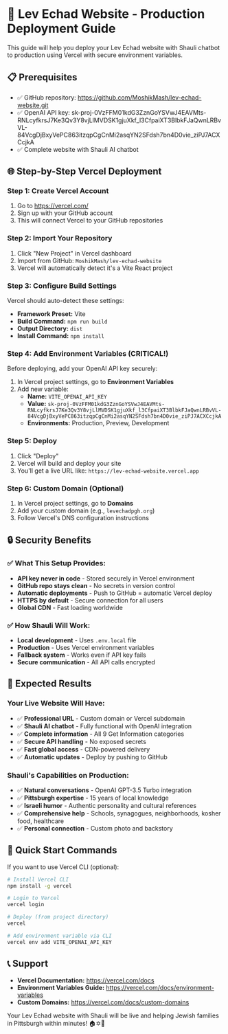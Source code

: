 # 🚀 Lev Echad Website - Production Deployment Guide

This guide will help you deploy your Lev Echad website with Shauli chatbot to production using Vercel with secure environment variables.

## 📋 Prerequisites

- ✅ GitHub repository: https://github.com/MoshikMash/lev-echad-website.git
- ✅ OpenAI API key: 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
- ✅ Complete website with Shauli AI chatbot

## 🌐 Step-by-Step Vercel Deployment

### Step 1: Create Vercel Account
1. Go to https://vercel.com/
2. Sign up with your GitHub account
3. This will connect Vercel to your GitHub repositories

### Step 2: Import Your Repository
1. Click "New Project" in Vercel dashboard
2. Import from GitHub: `MoshikMash/lev-echad-website`
3. Vercel will automatically detect it's a Vite React project

### Step 3: Configure Build Settings
Vercel should auto-detect these settings:
- **Framework Preset:** Vite
- **Build Command:** `npm run build`
- **Output Directory:** `dist`
- **Install Command:** `npm install`

### Step 4: Add Environment Variables (CRITICAL!)
Before deploying, add your OpenAI API key securely:

1. In Vercel project settings, go to **Environment Variables**
2. Add new variable:
   - **Name:** `VITE_OPENAI_API_KEY`
   - **Value:** `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`
   - **Environments:** Production, Preview, Development

### Step 5: Deploy
1. Click "Deploy"
2. Vercel will build and deploy your site
3. You'll get a live URL like: `https://lev-echad-website.vercel.app`

### Step 6: Custom Domain (Optional)
1. In Vercel project settings, go to **Domains**
2. Add your custom domain (e.g., `levechadpgh.org`)
3. Follow Vercel's DNS configuration instructions

## 🔒 Security Benefits

### ✅ What This Setup Provides:
- **API key never in code** - Stored securely in Vercel environment
- **GitHub repo stays clean** - No secrets in version control
- **Automatic deployments** - Push to GitHub = automatic Vercel deploy
- **HTTPS by default** - Secure connection for all users
- **Global CDN** - Fast loading worldwide

### ✅ How Shauli Will Work:
- **Local development** - Uses `.env.local` file
- **Production** - Uses Vercel environment variables
- **Fallback system** - Works even if API key fails
- **Secure communication** - All API calls encrypted

## 🎯 Expected Results

### Your Live Website Will Have:
- ✅ **Professional URL** - Custom domain or Vercel subdomain
- ✅ **Shauli AI chatbot** - Fully functional with OpenAI integration
- ✅ **Complete information** - All 9 Get Information categories
- ✅ **Secure API handling** - No exposed secrets
- ✅ **Fast global access** - CDN-powered delivery
- ✅ **Automatic updates** - Deploy by pushing to GitHub

### Shauli's Capabilities on Production:
- ✅ **Natural conversations** - OpenAI GPT-3.5 Turbo integration
- ✅ **Pittsburgh expertise** - 15 years of local knowledge
- ✅ **Israeli humor** - Authentic personality and cultural references
- ✅ **Comprehensive help** - Schools, synagogues, neighborhoods, kosher food, healthcare
- ✅ **Personal connection** - Custom photo and backstory

## 🚀 Quick Start Commands

If you want to use Vercel CLI (optional):
```bash
# Install Vercel CLI
npm install -g vercel

# Login to Vercel
vercel login

# Deploy (from project directory)
vercel

# Add environment variable via CLI
vercel env add VITE_OPENAI_API_KEY
```

## 📞 Support

- **Vercel Documentation:** https://vercel.com/docs
- **Environment Variables Guide:** https://vercel.com/docs/environment-variables
- **Custom Domains:** https://vercel.com/docs/custom-domains

Your Lev Echad website with Shauli will be live and helping Jewish families in Pittsburgh within minutes! 🏠✡️🤖


